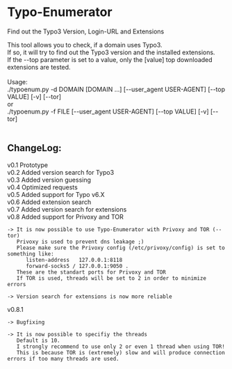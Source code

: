 Typo-Enumerator
===============

Find out the Typo3 Version, Login-URL and Extensions

This tool allows you to check, if a domain uses Typo3.<br>
If so, it will try to find out the Typo3 version and the installed extensions.<br>
If the --top parameter is set to a value, only the [value] top downloaded extensions are tested.<br><br>
Usage:<br>
./typoenum.py -d DOMAIN [DOMAIN ...] [--user_agent USER-AGENT] [--top VALUE] [-v] [--tor] <br>
or <br>
./typoenum.py -f FILE [--user_agent USER-AGENT] [--top VALUE] [-v] [--tor]
<br>
<br>

## ChangeLog:
v0.1 Prototype   			             
v0.2 Added version search for Typo3 	     
v0.3 Added version guessing		     	     
v0.4 Optimized requests 		     		       
v0.5 Added support for Typo v6.X  	       
v0.6 Added extension search		     	     
v0.7 Added version search for extensions  
v0.8 Added support for Privoxy and TOR
```
-> It is now possible to use Typo-Enumerator with Privoxy and TOR (--tor)
   Privoxy is used to prevent dns leakage ;)
   Please make sure the Privoxy config (/etc/privoxy/config) is set to something like:
      listen-address   127.0.0.1:8118
      forward-socks5 / 127.0.0.1:9050 .
   These are the standart ports for Privoxy and TOR
   If TOR is used, threads will be set to 2 in order to minimize errors

-> Version search for extensions is now more reliable
```
v0.8.1
```
-> Bugfixing

-> It is now possible to specifiy the threads
   Default is 10.
   I strongly recommend to use only 2 or even 1 thread when using TOR!
   This is because TOR is (extremely) slow and will produce connection errors if too many threads are used.
```
